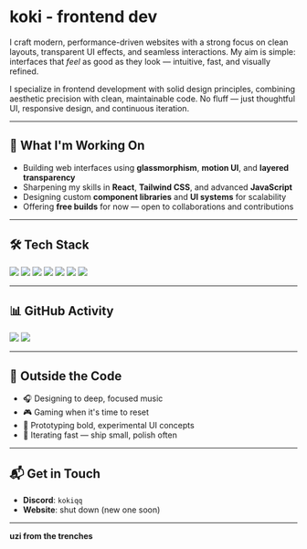 # koki - frontend dev

I craft modern, performance-driven websites with a strong focus on clean layouts, transparent UI effects, and seamless interactions. My aim is simple: interfaces that *feel* as good as they look — intuitive, fast, and visually refined.

I specialize in frontend development with solid design principles, combining aesthetic precision with clean, maintainable code. No fluff — just thoughtful UI, responsive design, and continuous iteration.

---

## 🔧 What I'm Working On

- Building web interfaces using **glassmorphism**, **motion UI**, and **layered transparency**
- Sharpening my skills in **React**, **Tailwind CSS**, and advanced **JavaScript**
- Designing custom **component libraries** and **UI systems** for scalability
- Offering **free builds** for now — open to collaborations and contributions

---

## 🛠️ Tech Stack

<p align="left">
  <img src="https://img.shields.io/badge/HTML-e34c26?style=flat&logo=html5&logoColor=white" />
  <img src="https://img.shields.io/badge/CSS-1572B6?style=flat&logo=css3&logoColor=white" />
  <img src="https://img.shields.io/badge/JavaScript-F7DF1E?style=flat&logo=javascript&logoColor=black" />
  <img src="https://img.shields.io/badge/React-61DAFB?style=flat&logo=react&logoColor=black" />
  <img src="https://img.shields.io/badge/Tailwind-38B2AC?style=flat&logo=tailwind-css&logoColor=white" />
  <img src="https://img.shields.io/badge/Vite-646CFF?style=flat&logo=vite&logoColor=white" />
  <img src="https://img.shields.io/badge/Figma-F24E1E?style=flat&logo=figma&logoColor=white" />
</p>

---

## 📊 GitHub Activity

<p align="left">
  <img src="https://github-readme-stats.vercel.app/api?username=kokiqq&show_icons=true&theme=radical" />
  <img src="https://github-readme-stats.vercel.app/api/top-langs/?username=kokiqq&layout=compact&theme=radical" />
</p>

---

## 🧠 Outside the Code

- 🎧 Designing to deep, focused music  
- 🎮 Gaming when it's time to reset  
- 🧪 Prototyping bold, experimental UI concepts  
- 🔁 Iterating fast — ship small, polish often  

---

## 📬 Get in Touch

- **Discord**: `kokiqq`  
- **Website**: shut down (new one soon)

---

**uzi from the trenches**  
